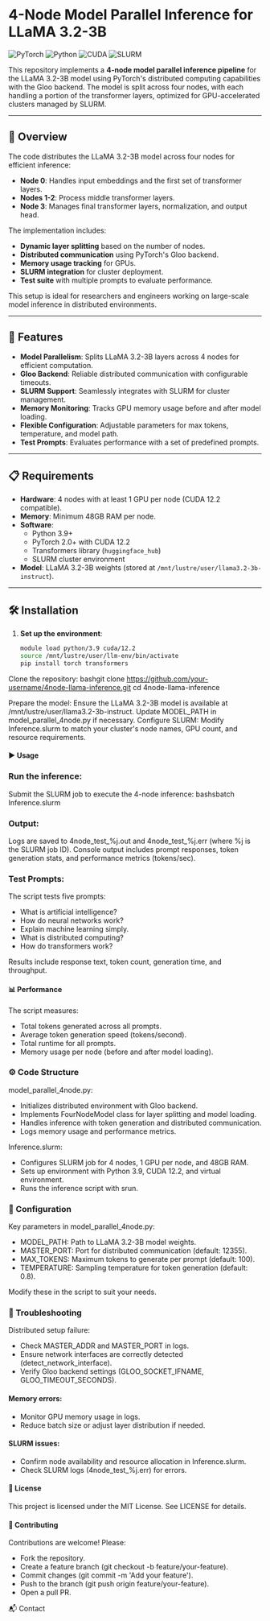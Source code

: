 # 4-Node Model Parallel Inference for LLaMA 3.2-3B

![PyTorch](https://img.shields.io/badge/PyTorch-v2.0+-orange) ![Python](https://img.shields.io/badge/Python-3.9+-blue) ![CUDA](https://img.shields.io/badge/CUDA-12.2+-green) ![SLURM](https://img.shields.io/badge/SLURM-Cluster-red)

This repository implements a **4-node model parallel inference pipeline** for the LLaMA 3.2-3B model using PyTorch's distributed computing capabilities with the Gloo backend. The model is split across four nodes, with each handling a portion of the transformer layers, optimized for GPU-accelerated clusters managed by SLURM.

---

## 📖 Overview

The code distributes the LLaMA 3.2-3B model across four nodes for efficient inference:
- **Node 0**: Handles input embeddings and the first set of transformer layers.
- **Nodes 1-2**: Process middle transformer layers.
- **Node 3**: Manages final transformer layers, normalization, and output head.

The implementation includes:
- **Dynamic layer splitting** based on the number of nodes.
- **Distributed communication** using PyTorch's Gloo backend.
- **Memory usage tracking** for GPUs.
- **SLURM integration** for cluster deployment.
- **Test suite** with multiple prompts to evaluate performance.

This setup is ideal for researchers and engineers working on large-scale model inference in distributed environments.

---

## 🚀 Features

- **Model Parallelism**: Splits LLaMA 3.2-3B layers across 4 nodes for efficient computation.
- **Gloo Backend**: Reliable distributed communication with configurable timeouts.
- **SLURM Support**: Seamlessly integrates with SLURM for cluster management.
- **Memory Monitoring**: Tracks GPU memory usage before and after model loading.
- **Flexible Configuration**: Adjustable parameters for max tokens, temperature, and model path.
- **Test Prompts**: Evaluates performance with a set of predefined prompts.

---

## 📋 Requirements

- **Hardware**: 4 nodes with at least 1 GPU per node (CUDA 12.2 compatible).
- **Memory**: Minimum 48GB RAM per node.
- **Software**:
  - Python 3.9+
  - PyTorch 2.0+ with CUDA 12.2
  - Transformers library (`huggingface_hub`)
  - SLURM cluster environment
- **Model**: LLaMA 3.2-3B weights (stored at `/mnt/lustre/user/llama3.2-3b-instruct`).

---

## 🛠 Installation

1. **Set up the environment**:
   ```bash
   module load python/3.9 cuda/12.2
   source /mnt/lustre/user/llm-env/bin/activate
   pip install torch transformers

Clone the repository:
bashgit clone https://github.com/your-username/4node-llama-inference.git
cd 4node-llama-inference

Prepare the model:
Ensure the LLaMA 3.2-3B model is available at /mnt/lustre/user/llama3.2-3b-instruct. Update MODEL_PATH in model_parallel_4node.py if necessary.
Configure SLURM:
Modify Inference.slurm to match your cluster's node names, GPU count, and resource requirements.

#### ▶️ Usage

### Run the inference:
Submit the SLURM job to execute the 4-node inference:
bashsbatch Inference.slurm

### Output:

Logs are saved to 4node_test_%j.out and 4node_test_%j.err (where %j is the SLURM job ID).
Console output includes prompt responses, token generation stats, and performance metrics (tokens/sec).

### Test Prompts:
The script tests five prompts:

- What is artificial intelligence?
- How do neural networks work?
- Explain machine learning simply.
- What is distributed computing?
- How do transformers work?

Results include response text, token count, generation time, and throughput.

#### 📊 Performance
The script measures:

- Total tokens generated across all prompts.
- Average token generation speed (tokens/second).
- Total runtime for all prompts.
- Memory usage per node (before and after model loading).

### ⚙️ Code Structure

model_parallel_4node.py:

- Initializes distributed environment with Gloo backend.
- Implements FourNodeModel class for layer splitting and model loading.
- Handles inference with token generation and distributed communication.
- Logs memory usage and performance metrics.

Inference.slurm:

- Configures SLURM job for 4 nodes, 1 GPU per node, and 48GB RAM.
- Sets up environment with Python 3.9, CUDA 12.2, and virtual environment.
- Runs the inference script with srun.

### 🔧 Configuration
Key parameters in model_parallel_4node.py:

- MODEL_PATH: Path to LLaMA 3.2-3B model weights.
- MASTER_PORT: Port for distributed communication (default: 12355).
- MAX_TOKENS: Maximum tokens to generate per prompt (default: 100).
- TEMPERATURE: Sampling temperature for token generation (default: 0.8).

Modify these in the script to suit your needs.

### 🐛 Troubleshooting

Distributed setup failure:

- Check MASTER_ADDR and MASTER_PORT in logs.
- Ensure network interfaces are correctly detected (detect_network_interface).
- Verify Gloo backend settings (GLOO_SOCKET_IFNAME, GLOO_TIMEOUT_SECONDS).

#### Memory errors:

- Monitor GPU memory usage in logs.
- Reduce batch size or adjust layer distribution if needed.


#### SLURM issues:

- Confirm node availability and resource allocation in Inference.slurm.
- Check SLURM logs (4node_test_%j.err) for errors.

#### 📜 License
This project is licensed under the MIT License. See LICENSE for details.

#### 🙌 Contributing
Contributions are welcome! Please:

- Fork the repository.
- Create a feature branch (git checkout -b feature/your-feature).
- Commit changes (git commit -m 'Add your feature').
- Push to the branch (git push origin feature/your-feature).
- Open a pull PR.


📬 Contact
